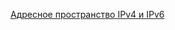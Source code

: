 [Адресное пространство IPv4 и IPv6](https://github.com/dknet77/VxLAN/tree/main/LABS/1-4/ip-plan.md)


